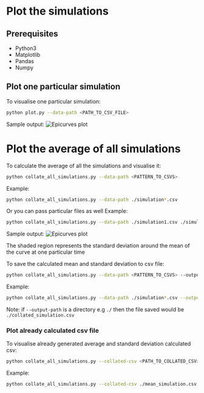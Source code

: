 # Plot the simulations

## Prerequisites
* Python3
* Matplotlib
* Pandas
* Numpy


## Plot one particular simulation

To visualise one particular simulation:
```bash
python plot.py --data-path <PATH_TO_CSV_FILE>
```

Sample output:
![Epicurves plot](https://user-images.githubusercontent.com/16804955/77611863-789d6500-6f4c-11ea-9a8d-5cc130f54abd.png)

# Plot the average of all simulations

To calculate the average of all the simulations and visualise it:
```bash
python collate_all_simulations.py --data-path <PATTERN_TO_CSVS>
```

Example:
```bash
python collate_all_simulations.py --data-path ./simulation*.csv
```

Or you can pass particular files as well
Example:
```bash
python collate_all_simulations.py --data-path ./simulation1.csv ./simulation2.csv
```

Sample output:
![Epicurves plot](https://user-images.githubusercontent.com/16804955/77741322-b8427a80-703a-11ea-896f-9d0235927b94.png)

The shaded region represents the standard deviation around the mean of the curve at one particular time

To save the calculated mean and standard deviation to csv file:
```bash
python collate_all_simulations.py --data-path <PATTERN_TO_CSVS> --output-path <PATH_TO_OUTPUT_CSV>
```

Example:
```bash
python collate_all_simulations.py --data-path ./simulation*.csv --output-path ./mean_simulation.csv
```

Note: if `--output-path` is a directory e.g `./` then the file saved would be `./collated_simulation.csv`

### Plot already calculated csv file

To visualise already generated average and standard deviation calculated csv:
```bash
python collate_all_simulations.py --collated-csv <PATH_TO_COLLATED_CSV>
```

Example:
```bash
python collate_all_simulations.py --collated-csv ./mean_simulation.csv
```